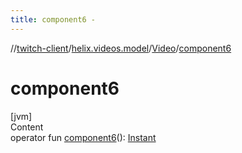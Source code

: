 ```yaml
---
title: component6 -
---
```

//[twitch-client](../../index.md)/[helix.videos.model](../index.md)/[Video](index.md)/[component6](component6.md)



# component6  
[jvm]  
Content  
operator fun [component6](component6.md)(): [Instant](https://docs.oracle.com/javase/8/docs/api/java/time/Instant.html)  



